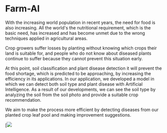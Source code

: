 # Farm-AI

With the increasing world population in recent years, the need for food is also increasing. All the world's the nutritional requirement, which is the basic need, has increased and has become unmet due to the wrong techniques applied in agricultural areas.

Crop growers suffer losses by planting without knowing which crops their land is suitable for, and people who do not know about diseased plants continue to suffer because they cannot prevent this situation early.

At this point, soil classification and plant disease detection it will prevent the food shortage, which is predicted to be approaching, by increasing the efficiency in its applications. In our application, we developed a model in which we can detect both soil type and plant disease with Artificial Intelligence. As a result of our developments, we can see the soil type by analyzing the soil from the soil photo and provide a suitable crop recommendation. 

We aim to make the process more efficient by detecting diseases from our planted crop leaf pool and making improvement suggestions.

[![](https://youtu.be/y2sNbQvlUWw)
